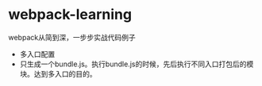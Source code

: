 # webpack-learning
webpack从简到深，一步步实战代码例子

- 多入口配置
- 只生成一个bundle.js。执行bundle.js的时候，先后执行不同入口打包后的模块。达到多入口的目的。
